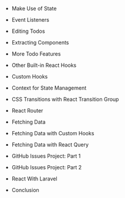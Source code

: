 - Make Use of State
- Event Listeners
- Editing Todos
- Extracting Components
- More Todo Features
- Other Built-in React Hooks
- Custom Hooks
- Context for State Management
- CSS Transitions with React Transition Group
- React Router

- Fetching Data
- Fetching Data with Custom Hooks
- Fetching Data with React Query

- GitHub Issues Project: Part 1
- GitHub Issues Project: Part 2

- React With Laravel
- Conclusion
